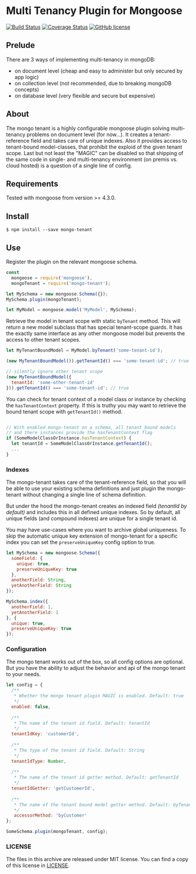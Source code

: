 # Multi Tenancy Plugin for Mongoose

[![Build Status](https://travis-ci.org/craftup/node-mongo-tenant.png?branch=master)](https://travis-ci.org/craftup/node-mongo-tenant)
[![Coverage Status](https://coveralls.io/repos/github/craftup/node-mongo-tenant/badge.svg?branch=master)](https://coveralls.io/github/craftup/node-mongo-tenant?branch=master)
[![GitHub license](https://img.shields.io/badge/license-MIT-blue.svg)](https://raw.githubusercontent.com/craftup/node-mongo-tenant/master/LICENSE)

## Prelude

There are 3 ways of implementing multi-tenancy in mongoDB:

- on document level (cheap and easy to administer but only secured by app logic)
- on collection level (not recommended, due to breaking mongoDB concepts)
- on database level (very flexible and secure but expensive)

## About

The mongo tenant is a highly configurable mongoose plugin solving multi-tenancy problems on
document level (for now...). 
It creates a tenant-reference field and takes care of unique indexes.
Also it provides access to tenant-bound model-classes, that prohibit the
exploid of the given tenant scope.
Last but not least the "MAGIC" can be disabled so that shipping of the
same code in single- and multi-tenancy environment (on premis vs. cloud hosted)
is a question of a single line of config.

## Requirements

Tested with mongoose from version >= 4.3.0.

## Install

`$ npm install --save mongo-tenant`

## Use

Register the plugin on the relevant mongoose schema.

```javascript
const
  mongoose = require('mongoose'),
  mongoTenant = require('mongo-tenant');

let MySchema = new mongoose.Schema({});
MySchema.plugin(mongoTenant);

let MyModel = mongoose.model('MyModel', MySchema);
```

Retrieve the model in tenant scope with static `byTenant` method. This will return
a new model subclass that has special tenant-scope guards.
It has the exactly same interface as any other mongoose model but prevents
the access to other tenant scopes.

```javascript
let MyTenantBoundModel = MyModel.byTenant('some-tenant-id');

(new MyTenantBoundModel()).getTenantId() === 'some-tenant-id'; // true

// silently ignore other tenant scope
(new MyTenantBoundModel({
  tenantId: 'some-other-tenant-id'
})).getTenantId() === 'some-tenant-id'; // true

```

You can check for tenant context of a model class or instance by checking
the `hasTenantContext` property. If this is truthy you may want to retrieve
the bound tenant scope with `getTenantId()` method.

```javascript

// With enabled mongo-tenant on a schema, all tenant bound models
// and there instances provide the hasTenantContext flag
if (SomeModelClassOrInstance.hasTenantContext) {
  let tenantId = SomeModelClassOrInstance.getTenantId();
  ...
}
```

### Indexes

The mongo-tenant takes care of the tenant-reference field, so that you
will be able to use your existing schema definitions and just plugin the
mongo-tenant without changing a single line of schema definition.

But under the hood the mongo-tenant creates an indexed field *(tenantId by default)*
and includes this in all defined unique indexes. So by default, all unique 
fields (and compound indexes) are unique for a single tenant id.

You may have use-cases where you want to archive global uniqueness.
To skip the automatic unique key extension of mongo-tenant for a specific
index you can set the `preserveUniqueKey` config option to true.

```javascript
let MySchema = new mongoose.Schema({
  someField: {
    unique: true,
    preserveUniqueKey: true
  },
  anotherField: String,
  yetAnotherField: String
});

MySchema.index({
  anotherField: 1,
  yetAnotherField: 1
}, {
  unique: true,
  preserveUniqueKey: true
});
```

### Configuration

The mongo tenant works out of the box, so all config options are optional.
But you have the ability to adjust the behavior and api of the mongo tenant
to your needs.

```javascript
let config = {
  /**
   * Whether the mongo tenant plugin MAGIC is enabled. Default: true
   */
  enabled: false,
  
  /**
   * The name of the tenant id field. Default: tenantId
   */
  tenantIdKey: 'customerId',
  
  /**
   * The type of the tenant id field. Default: String
   */
  tenantIdType: Number,
  
  /**
   * The name of the tenant id getter method. Default: getTenantId
   */
  tenantIdGetter: 'getCustomerId',
  
  /**
   * The name of the tenant bound model getter method. Default: byTenant
   */
   accessorMethod: 'byCustomer'
};

SomeSchema.plugin(mongoTenant, config);
```


### LICENSE

The files in this archive are released under MIT license.
You can find a copy of this license in [LICENSE](https://github.com/craftup/node-mongo-tenant/raw/master/LICENSE).
